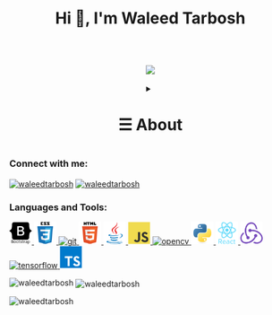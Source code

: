 <h1 align="center">Hi 👋, I'm Waleed Tarbosh</h1>
<br/>
<br/>
<p align="center">
  <a href="https://github.com/DenverCoder1/readme-typing-svg"><img src="https://readme-typing-svg.herokuapp.com?lines=I'm+A+Front+End+Developer;I'm+From+Palestine.&center=true&width=380&height=45"></a>
</p>

<!-- Details Section-->
<details align="center">
    <summary> <h1>&#9776; About</h1></summary>
    <p align="center">
    <br />
      
    <!-- Programmer Gif Image -->
![Programming-bro](https://user-images.githubusercontent.com/72128950/206884528-40ec48f5-a825-40c1-a5b3-841da054be47.png)
![Uploading Programming-bro.png…]()


      
     
      ### About me

✌️ &emsp;Enjoy to do programming and sharing knowledge <br/><br/>
❤️ &emsp;Love to writing code and learning new features<br/><br/>
📧 &emsp;Reach me anytime: **waleedtarbush@gmail.com**<br/><br/>
💬 &emsp;Ask me about anything [here](https://www.facebook.com/waleedtarbush)

<p><br></p>
    
</details>




<h3 align="left">Connect with me:</h3>
<p align="left">
<a href="https://twitter.com/waleedtarbosh" target="blank"><img align="center" src="https://raw.githubusercontent.com/rahuldkjain/github-profile-readme-generator/master/src/images/icons/Social/twitter.svg" alt="waleedtarbosh" height="30" width="40" /></a>
<a href="https://linkedin.com/in/waleedtarbosh" target="blank"><img align="center" src="https://raw.githubusercontent.com/rahuldkjain/github-profile-readme-generator/master/src/images/icons/Social/linked-in-alt.svg" alt="waleedtarbosh" height="30" width="40" /></a>
</p>

<h3 align="left">Languages and Tools:</h3>
<p align="left"> <a href="https://getbootstrap.com" target="_blank" rel="noreferrer"> <img src="https://raw.githubusercontent.com/devicons/devicon/master/icons/bootstrap/bootstrap-plain-wordmark.svg" alt="bootstrap" width="40" height="40"/> </a> <a href="https://www.w3schools.com/css/" target="_blank" rel="noreferrer"> <img src="https://raw.githubusercontent.com/devicons/devicon/master/icons/css3/css3-original-wordmark.svg" alt="css3" width="40" height="40"/> </a> <a href="https://git-scm.com/" target="_blank" rel="noreferrer"> <img src="https://www.vectorlogo.zone/logos/git-scm/git-scm-icon.svg" alt="git" width="40" height="40"/> </a> <a href="https://www.w3.org/html/" target="_blank" rel="noreferrer"> <img src="https://raw.githubusercontent.com/devicons/devicon/master/icons/html5/html5-original-wordmark.svg" alt="html5" width="40" height="40"/> </a> <a href="https://www.java.com" target="_blank" rel="noreferrer"> <img src="https://raw.githubusercontent.com/devicons/devicon/master/icons/java/java-original.svg" alt="java" width="40" height="40"/> </a> <a href="https://developer.mozilla.org/en-US/docs/Web/JavaScript" target="_blank" rel="noreferrer"> <img src="https://raw.githubusercontent.com/devicons/devicon/master/icons/javascript/javascript-original.svg" alt="javascript" width="40" height="40"/> </a> <a href="https://opencv.org/" target="_blank" rel="noreferrer"> <img src="https://www.vectorlogo.zone/logos/opencv/opencv-icon.svg" alt="opencv" width="40" height="40"/> </a> <a href="https://www.python.org" target="_blank" rel="noreferrer"> <img src="https://raw.githubusercontent.com/devicons/devicon/master/icons/python/python-original.svg" alt="python" width="40" height="40"/> </a> <a href="https://reactjs.org/" target="_blank" rel="noreferrer"> <img src="https://raw.githubusercontent.com/devicons/devicon/master/icons/react/react-original-wordmark.svg" alt="react" width="40" height="40"/> </a> <a href="https://redux.js.org" target="_blank" rel="noreferrer"> <img src="https://raw.githubusercontent.com/devicons/devicon/master/icons/redux/redux-original.svg" alt="redux" width="40" height="40"/> </a> <a href="https://www.tensorflow.org" target="_blank" rel="noreferrer"> <img src="https://www.vectorlogo.zone/logos/tensorflow/tensorflow-icon.svg" alt="tensorflow" width="40" height="40"/> </a> <a href="https://www.typescriptlang.org/" target="_blank" rel="noreferrer"> <img src="https://raw.githubusercontent.com/devicons/devicon/master/icons/typescript/typescript-original.svg" alt="typescript" width="40" height="40"/> </a> </p>

<p><img align="left" src="https://github-readme-stats.vercel.app/api/top-langs?username=waleedtarbosh&show_icons=true&locale=en&layout=compact" alt="waleedtarbosh" /></p>

<p>&nbsp;<img align="center" src="https://github-readme-stats.vercel.app/api?username=waleedtarbosh&show_icons=true&locale=en" alt="waleedtarbosh" /></p>
<p align="left"> <img src="https://komarev.com/ghpvc/?username=waleedtarbosh&label=Profile%20views&color=b4190e&style=plastic" alt="waleedtarbosh" /> </p>
